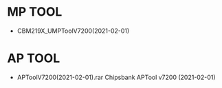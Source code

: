 # MP TOOL
* CBM219X_UMPToolV7200(2021-02-01)
# AP TOOL
* APToolV7200(2021-02-01).rar Chipsbank APTool v7200 (2021-02-01)
